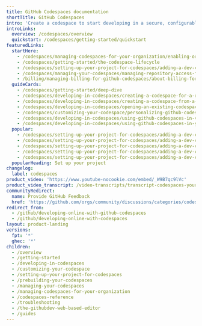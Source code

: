 ```yaml
---
title: GitHub Codespaces documentation
shortTitle: GitHub Codespaces
intro: 'Create a codespace to start developing in a secure, configurable, and dedicated development environment that works how and where you want it to.'
introLinks:
  overview: /codespaces/overview
  quickstart: /codespaces/getting-started/quickstart
featuredLinks:
  startHere:
    - /codespaces/managing-codespaces-for-your-organization/enabling-or-disabling-github-codespaces-for-your-organization
    - /codespaces/getting-started/the-codespace-lifecycle
    - /codespaces/setting-up-your-project-for-codespaces/adding-a-dev-container-configuration/introduction-to-dev-containers
    - /codespaces/managing-your-codespaces/managing-repository-access-for-your-codespaces
    - /billing/managing-billing-for-github-codespaces/about-billing-for-github-codespaces
  guideCards:
    - /codespaces/getting-started/deep-dive
    - /codespaces/developing-in-codespaces/creating-a-codespace-for-a-repository
    - /codespaces/developing-in-codespaces/creating-a-codespace-from-a-template
    - /codespaces/developing-in-codespaces/opening-an-existing-codespace
    - /codespaces/customizing-your-codespace/personalizing-github-codespaces-for-your-account
    - /codespaces/developing-in-codespaces/using-github-codespaces-in-visual-studio-code
    - /codespaces/developing-in-codespaces/using-github-codespaces-in-your-jetbrains-ide
  popular:
    - /codespaces/setting-up-your-project-for-codespaces/adding-a-dev-container-configuration/setting-up-your-nodejs-project-for-codespaces
    - /codespaces/setting-up-your-project-for-codespaces/adding-a-dev-container-configuration/setting-up-your-python-project-for-codespaces
    - /codespaces/setting-up-your-project-for-codespaces/adding-a-dev-container-configuration/setting-up-your-java-project-for-codespaces
    - /codespaces/setting-up-your-project-for-codespaces/adding-a-dev-container-configuration/setting-up-your-dotnet-project-for-codespaces
    - /codespaces/setting-up-your-project-for-codespaces/adding-a-dev-container-configuration/setting-up-your-php-project-for-codespaces
  popularHeading: Set up your project
changelog:
  label: codespaces
product_video: 'https://www.youtube-nocookie.com/embed/_W9B7qc9lVc'
product_video_transcript: /video-transcripts/transcript-codespaces-your-instant-dev-box-in-the-cloud
communityRedirect:
  name: Provide GitHub Feedback
  href: 'https://github.com/orgs/community/discussions/categories/codespaces'
redirect_from:
  - /github/developing-online-with-github-codespaces
  - /github/developing-online-with-codespaces
layout: product-landing
versions:
  fpt: '*'
  ghec: '*'
children:
  - /overview
  - /getting-started
  - /developing-in-codespaces
  - /customizing-your-codespace
  - /setting-up-your-project-for-codespaces
  - /prebuilding-your-codespaces
  - /managing-your-codespaces
  - /managing-codespaces-for-your-organization
  - /codespaces-reference
  - /troubleshooting
  - /the-githubdev-web-based-editor
  - /guides
---
```


